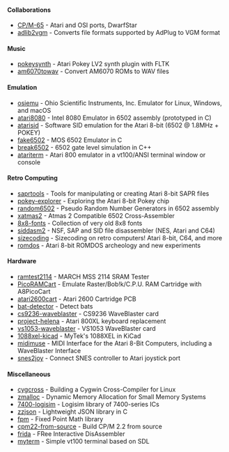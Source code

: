 #### Collaborations

* [CP/M-65](https://github.com/davidgiven/cpm65) - Atari and OSI ports, DwarfStar
* [adlib2vgm](https://github.com/ivop/adlib2vgm) - Converts file formats supported by AdPlug to VGM format

#### Music

* [pokeysynth](https://github.com/ivop/pokeysynth) - Atari Pokey LV2 synth plugin with FLTK
* [am6070towav](https://github.com/ivop/am6070towav) - Convert AM6070 ROMs to WAV files

#### Emulation

* [osiemu](https://github.com/ivop/osiemu) - Ohio Scientific Instruments, Inc. Emulator for Linux, Windows, and macOS
* [atari8080](https://github.com/ivop/atari8080) - Intel 8080 Emulator in 6502 assembly (prototyped in C)
* [atarisid](https://github.com/ivop/atarisid) - Software SID emulation for the Atari 8-bit (6502 @ 1.8MHz + POKEY)
* [fake6502](https://github.com/ivop/fake6502) - MOS 6502 Emulator in C
* [break6502](https://github.com/ivop/break6502) - 6502 gate level simulation in C++
* [atariterm](https://github.com/ivop/atariterm) - Atari 800 emulator in a vt100/ANSI terminal window or console

#### Retro Computing

* [saprtools](https://github.com/ivop/saprtools) - Tools for manipulating or creating Atari 8-bit SAPR files
* [pokey-explorer](https://github.com/ivop/pokey-explorer) - Exploring the Atari 8-bit Pokey chip
* [random6502](https://github.com/ivop/random6502) - Pseudo Random Number Generators in 6502 assembly
* [xatmas2](https://github.com/ivop/xatmas2) - Atmas 2 Compatible 6502 Cross-Assembler
* [8x8-fonts](https://github.com/ivop/8x8-fonts) - Collection of very old 8x8 fonts
* [siddasm2](https://github.com/ivop/siddasm2) - NSF, SAP and SID file disassembler (NES, Atari and C64) 
* [sizecoding](https://github.com/ivop/sizecoding) - Sizecoding on retro computers! Atari 8-bit, C64, and more
* [romdos](https://github.com/ivop/romdos) - Atari 8-bit ROMDOS archeology and new experiments

#### Hardware

* [ramtest2114](https://github.com/ivop/ramtest2114) - MARCH MSS 2114 SRAM Tester
* [PicoRAMCart](https://github.com/ivop/PicoRAMCart) - Emulate Raster/Bob!k/C.P.U. RAM Cartridge with A8PicoCart
* [atari2600cart](https://github.com/ivop/atari2600cart) - Atari 2600 Cartridge PCB
* [bat-detector](https://github.com/ivop/bat-detector) - Detect bats
* [cs9236-waveblaster](https://github.com/ivop/cs9236-waveblaster) - CS9236 WaveBlaster card
* [project-helena](https://github.com/ivop/project-helena) - Atari 800XL keyboard replacement
* [vs1053-waveblaster](https://github.com/ivop/vs1053-waveblaster) - VS1053 WaveBlaster card
* [1088xel-kicad](https://github.com/ivop/1088xel-kicad) - MyTek's 1088XEL in KiCad
* [midimuse](https://github.com/ivop/midimuse) - MIDI Interface for the Atari 8-Bit Computers, including a WaveBlaster Interface
* [snes2joy](https://github.com/ivop/snes2joy) - Connect SNES controller to Atari joystick port

#### Miscellaneous

* [cygcross](https://github.com/ivop/cygcross) - Building a Cygwin Cross-Compiler for Linux
* [zmalloc](https://github.com/ivop/zmalloc) - Dynamic Memory Allocation for Small Memory Systems
* [7400-logisim](https://github.com/ivop/7400-logisim) - Logisim library of 7400-series ICs
* [zzjson](https://github.com/ivop/zzjson) - Lightweight JSON library in C
* [fpm](https://github.com/ivop/fpm) - Fixed Point Math library
* [cpm22-from-source](https://github.com/ivop/cpm22-from-source) - Build CP/M 2.2 from source
* [frida](https://github.com/ivop/frida) - FRee Interactive DisAssembler
* [myterm](https://github.com/ivop/myterm) - Simple vt100 terminal based on SDL
